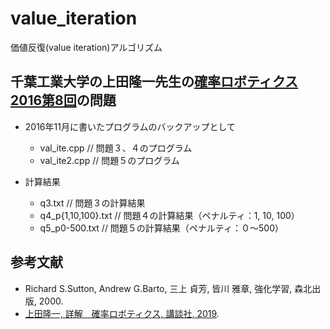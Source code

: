 # value_iteration
価値反復(value iteration)アルゴリズム

## 千葉工業大学の上田隆一先生の[確率ロボティクス2016第8回](https://lab.ueda.tech/?page=prob_robot_2016_08)の問題

- 2016年11月に書いたプログラムのバックアップとして
    - val_ite.cpp // 問題３、４のプログラム
    - val_ite2.cpp // 問題５のプログラム

- 計算結果
    - q3.txt // 問題３の計算結果
    - q4_p{1,10,100}.txt // 問題４の計算結果（ペナルティ：1, 10, 100）
    - q5_p0-500.txt // 問題５の計算結果（ペナルティ：０～500）

## 参考文献

- Richard S.Sutton, Andrew G.Barto, 三上 貞芳, 皆川 雅章, 強化学習, 森北出版, 2000.
- [上田隆一, 詳解　確率ロボティクス, 講談社, 2019](https://www.kspub.co.jp/book/detail/5170069.html).
